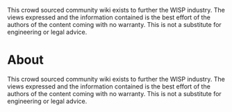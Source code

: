 <!-- TITLE: Home -->
<!-- SUBTITLE: A quick summary of Home -->
<style>
div.towerBkg {
    background-image: url("/uploads/pexels-photo-270286-2048-x-1367.jpeg "Pexels Photo 270286 2048 X 1367");
}
</style>
<div class="towerBKG">
<p>This crowd sourced community wiki exists to further the WISP industry.  The views expressed and the information contained is the best effort of the authors of the content coming with no warranty.  This is not a substitute for engineering or legal advice.</p>
</div>

# About
This crowd sourced community wiki exists to further the WISP industry.  The views expressed and the information contained is the best effort of the authors of the content coming with no warranty.  This is not a substitute for engineering or legal advice.
